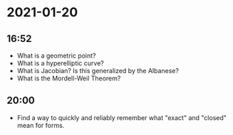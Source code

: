 # 2021-01-20

## 16:52

- What is a geometric point?
- What is a hyperelliptic curve?
- What is Jacobian?
  Is this generalized by the Albanese?
- What is the Mordell-Weil Theorem?

## 20:00

- Find a way to quickly and reliably remember what "exact" and "closed" mean for forms.
